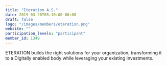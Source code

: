 ```yaml
---
title: "Eteration A.S."
date: 2019-03-20T05:10:00-00:00
draft: false
logo: "/images/members/eteration.png"
website: ""
participation_levels: "participant"
member_id: 1349
---
```


ETERATION builds the right solutions for your organization, transforming it to a Digitally enabled body while leveraging your existing investments.